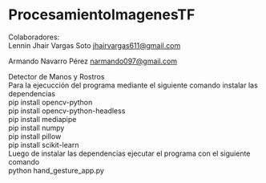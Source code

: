 # ProcesamientoImagenesTF  
Colaboradores:  
Lennin Jhair Vargas Soto jhairvargas611@gmail.com 

Armando Navarro Pérez narmando097@gmail.com 

Detector de Manos y Rostros  
Para la ejecucción del programa mediante el siguiente comando instalar las dependencias  
pip install opencv-python  
pip install opencv-python-headless  
pip install mediapipe  
pip install numpy  
pip install pillow  
pip install scikit-learn  
Luego de instalar las dependencias ejecutar el programa con el siguiente comando  
python hand_gesture_app.py

